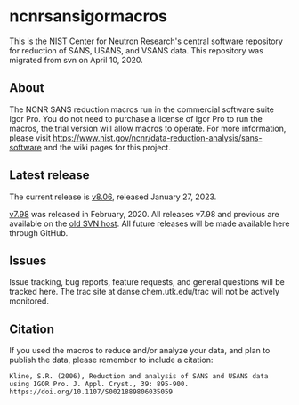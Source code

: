 # ncnrsansigormacros
This is the NIST Center for Neutron Research's central software repository for reduction of SANS, USANS, and VSANS data. This repository was migrated from svn on April 10, 2020.

## About
The NCNR SANS reduction macros run in the commercial software suite Igor Pro. You do not need to purchase a license of Igor Pro to run the macros, the trial version will allow macros to operate.
For more information, please visit  https://www.nist.gov/ncnr/data-reduction-analysis/sans-software and the wiki pages for this project.

## Latest release
The current release is [v8.06](https://github.com/sansigormacros/ncnrsansigormacros/releases/tag/v8.06), released January 27, 2023.

[v7.98](http://danse.chem.utk.edu/trac/export/1225/sans/Dev/tags/NCNR_SANS_Package_7.98.zip) was released in February, 2020.
All releases v7.98 and previous are available on the [old SVN host](http://danse.chem.utk.edu/trac/export/1225/sans/Dev/tags). All future releases will be made available here through GitHub.

## Issues
Issue tracking, bug reports, feature requests, and general questions will be tracked here. The trac site at danse.chem.utk.edu/trac will not be actively monitored.

## Citation
If you used the macros to reduce and/or analyze your data, and plan to publish the data, please remember to include a citation:

`Kline, S.R. (2006), Reduction and analysis of SANS and USANS data using IGOR Pro. J. Appl. Cryst., 39: 895-900. https://doi.org/10.1107/S0021889806035059`

